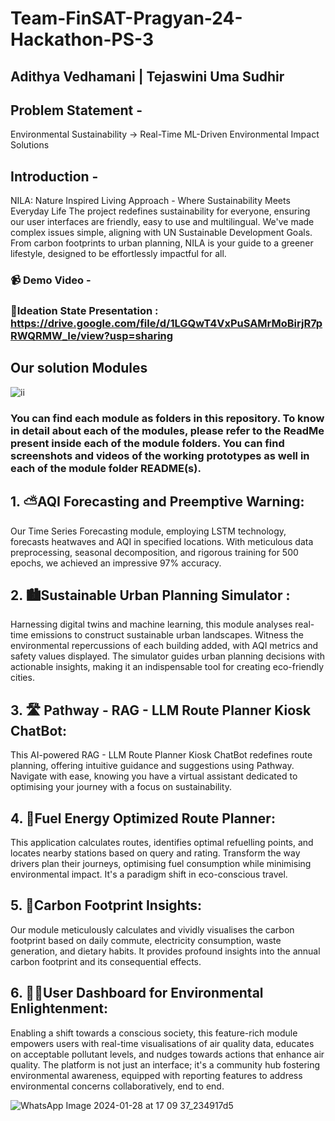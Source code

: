 # Team-FinSAT-Pragyan-24-Hackathon-PS-3
## Adithya Vedhamani | Tejaswini Uma Sudhir

## Problem Statement - 
Environmental Sustainability -> Real-Time ML-Driven Environmental Impact Solutions

## Introduction - 
NILA: Nature Inspired Living Approach - Where Sustainability Meets Everyday Life
The project redefines sustainability for everyone, ensuring our user interfaces are friendly, easy to use and multilingual. We've made complex issues simple, aligning with UN Sustainable Development Goals. From carbon footprints to urban planning, NILA is your guide to a greener lifestyle, designed to be effortlessly impactful for all.

### 📹  Demo Video - 
### 🌻Ideation State Presentation : https://drive.google.com/file/d/1LGQwT4VxPuSAMrMoBirjR7pRWQRMW_Ie/view?usp=sharing

## Our solution Modules 
![ii](https://github.com/tejucodes10/Team-FinSAT-Pragyan-24-Hackathon-PS-3/assets/119094222/dfb2c4ad-bb29-4d3b-9e00-70879bc3b320)

### You can find each module as folders in this repository. To know in detail about each of the modules, please refer to the ReadMe present inside each of the module folders. You can find screenshots and videos of the working prototypes as well in each of the module folder README(s). 

 ## 1. ⛅AQI Forecasting and Preemptive Warning: 
Our Time Series Forecasting module, employing LSTM technology, forecasts heatwaves and AQI in specified locations. With meticulous data preprocessing, seasonal decomposition, and rigorous training for 500 epochs, we achieved an impressive 97% accuracy. 

## 2. 🏙️Sustainable Urban Planning Simulator : 
Harnessing digital twins and machine learning, this module analyses real-time emissions to construct sustainable urban landscapes. Witness the environmental repercussions of each building added, with AQI metrics and safety values displayed. The simulator guides urban planning decisions with actionable insights, making it an indispensable tool for creating eco-friendly cities.

## 3. 🛣️ Pathway - RAG - LLM Route Planner Kiosk ChatBot: 
This AI-powered RAG - LLM Route Planner Kiosk ChatBot redefines route planning, offering intuitive guidance and suggestions using Pathway. Navigate with ease, knowing you have a virtual assistant dedicated to optimising your journey with a focus on sustainability.

## 4. 🚌Fuel Energy Optimized Route Planner: 
This application calculates routes, identifies optimal refuelling points, and locates nearby stations based on query and rating. Transform the way drivers plan their journeys, optimising fuel consumption while minimising environmental impact. It's a paradigm shift in eco-conscious travel.

## 5. 👣Carbon Footprint Insights:
Our module meticulously calculates and vividly visualises the carbon footprint based on daily commute, electricity consumption, waste generation, and dietary habits. It provides profound insights into the annual carbon footprint and its consequential effects. 

## 6. 👨‍🦲User Dashboard for Environmental Enlightenment:
Enabling a shift towards a conscious society, this feature-rich module empowers users with real-time visualisations of air quality data, educates on acceptable pollutant levels, and nudges towards actions that enhance air quality. The platform is not just an interface; it's a community hub fostering environmental awareness, equipped with reporting features to address environmental concerns collaboratively, end to end. 

![WhatsApp Image 2024-01-28 at 17 09 37_234917d5](https://github.com/tejucodes10/Team-FinSAT-Pragyan-24-Hackathon-PS-3/assets/119094222/99d88b1c-d213-45a3-a51e-935fb4e2737b)
